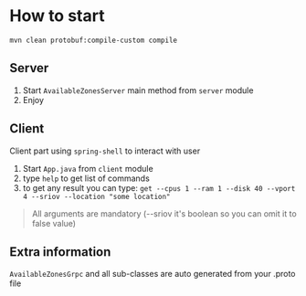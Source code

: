 # How to start
`mvn clean protobuf:compile-custom compile`

## Server
1. Start `AvailableZonesServer` main method from `server` module
2. Enjoy

## Client
Client part using `spring-shell` to interact with user
1. Start `App.java` from `client` module
2. type `help` to get list of commands
3. to get any result you can type: `get --cpus 1 --ram 1 --disk 40 --vport 4 --sriov --location "some location"`
> All arguments are mandatory (--sriov it's boolean so you can omit it to false value)

## Extra information
`AvailableZonesGrpc` and all sub-classes are auto generated from your .proto file

